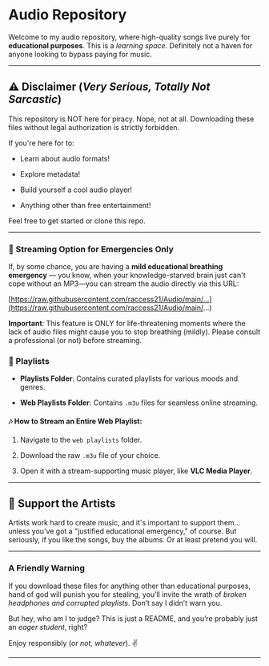 
# Audio Repository

  

Welcome to my audio repository, where high-quality songs live purely for **educational purposes**. This is a *learning space*. Definitely not a haven for anyone looking to bypass paying for music.

  

---

  

## ⚠️ Disclaimer (*Very Serious, Totally Not Sarcastic*)

  

This repository is NOT here for piracy. Nope, not at all. Downloading these files without legal authorization is strictly forbidden.

  

If you're here for to:

- Learn about audio formats!

- Explore metadata!

- Build yourself a cool audio player!

- Anything other than free entertainment!

Feel free to get started or clone this repo.

---

  

### 🎵 Streaming Option for Emergencies Only

  

If, by some chance, you are having a **mild educational breathing emergency** — you know, when your knowledge-starved brain just can't cope without an MP3—you can stream the audio directly via this URL:

[https://raw.githubusercontent.com/raccess21/Audio/main/...](https://raw.githubusercontent.com/raccess21/Audio/main/...)

  

**Important**: This feature is ONLY for life-threatening moments where the lack of audio files might cause you to stop breathing (mildly). Please consult a professional (or not) before streaming.

  
  

### 📂 Playlists

  

-  **Playlists Folder**: Contains curated playlists for various moods and genres.

-  **Web Playlists Folder**: Contains `.m3u` files for seamless online streaming.

  

#### 🎶 How to Stream an Entire Web Playlist:

1. Navigate to the `web playlists` folder. 

3. Download the raw `.m3u` file of your choice.

4. Open it with a stream-supporting music player, like **VLC Media Player**.

  



  
  

---

  

## 🙏 Support the Artists

  

Artists work hard to create music, and it's important to support them… unless you’ve got a "justified educational emergency," of course. But seriously, if you like the songs, buy the albums. Or at least pretend you will.

  

---

  

### A Friendly Warning

  

If you download these files for anything other than educational purposes, hand of god will punish you for stealing, you’ll invite the wrath of *broken headphones and corrupted playlists*. Don’t say I didn’t warn you.

  

But hey, who am I to judge? This is just a README, and you’re probably just an *eager student*, right?

  

Enjoy responsibly (*or not, whatever*). ✌️

  

---
